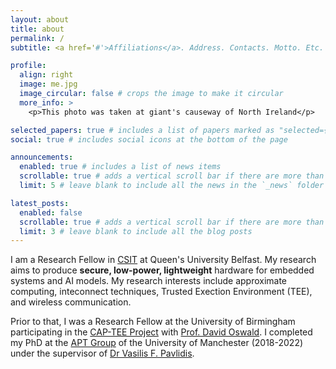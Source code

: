 ```yaml
---
layout: about
title: about
permalink: /
subtitle: <a href='#'>Affiliations</a>. Address. Contacts. Motto. Etc.

profile:
  align: right
  image: me.jpg
  image_circular: false # crops the image to make it circular
  more_info: >
    <p>This photo was taken at giant's causeway of North Ireland</p>

selected_papers: true # includes a list of papers marked as "selected={true}"
social: true # includes social icons at the bottom of the page

announcements:
  enabled: true # includes a list of news items
  scrollable: true # adds a vertical scroll bar if there are more than 3 news items
  limit: 5 # leave blank to include all the news in the `_news` folder

latest_posts:
  enabled: false
  scrollable: true # adds a vertical scroll bar if there are more than 3 new posts items
  limit: 3 # leave blank to include all the blog posts
---
```


I am a Research Fellow in [CSIT](https://www.qub.ac.uk/research-centres/csit/) at Queen's University Belfast. My research aims to produce **secure, low-power, lightweight** hardware for embedded systems and AI models. My research interests include approximate computing, inteconnect techniques, Trusted Exection Environment (TEE), and wireless communication. 

Prior to that, I was a Research Fellow at the University of Birmingham participating in the [CAP-TEE Project](https://cap-tee.org/) with [Prof. David Oswald](https://www.birmingham.ac.uk/staff/profiles/computer-science/academic-staff/oswald-david). I completed my PhD at the [APT Group](https://www.cs.manchester.ac.uk/research/expertise/advanced-processor-technologies/) of the University of Manchester (2018-2022) under the supervisor of [Dr Vasilis F. Pavlidis](https://scholar.google.com/citations?user=-hDlKqwAAAAJ&hl=zh-CN).  

